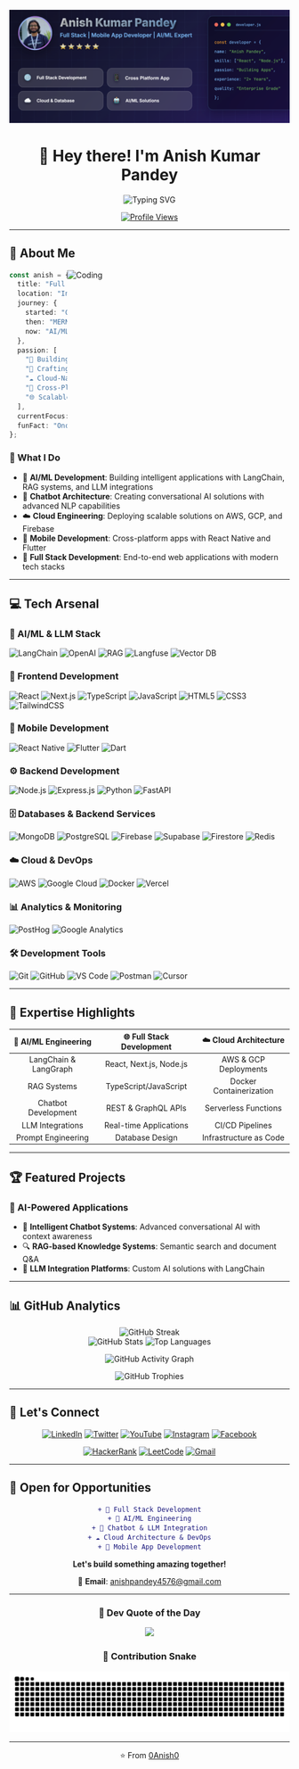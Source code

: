 ![Banner](banner.png)

<div align="center">

# 👋 Hey there! I'm Anish Kumar Pandey

<img src="https://readme-typing-svg.demolab.com?font=Fira+Code&size=24&duration=3000&pause=1000&color=00D9FF&center=true&vCenter=true&multiline=true&repeat=true&width=600&height=100&lines=Full+Stack+AI%2FML+Wizard+🧙‍♂️;Building+Intelligent+Applications;From+MERN+to+AI+%2B+Cloud+Mastery" alt="Typing SVG" />

[![Profile Views](https://komarev.com/ghpvc/?username=0anish0&label=Profile%20views&color=00D9FF&style=for-the-badge)](https://github.com/0anish0)

</div>

---

## 🚀 About Me

<img align="right" alt="Coding" width="400" src="https://user-images.githubusercontent.com/74038190/229223263-cf2e4b07-2615-4f87-9c38-e37600f8381a.gif">

```typescript
const anish = {
  title: "Full Stack AI/ML Developer",
  location: "India 🇮🇳",
  journey: {
    started: "College Days",
    then: "MERN Stack Developer",
    now: "AI/ML Wizard + Full Stack Engineer"
  },
  passion: [
    "🤖 Building Intelligent AI Applications",
    "💬 Crafting Smart Chatbots",
    "☁️ Cloud-Native Architectures",
    "📱 Cross-Platform Mobile Apps",
    "🌐 Scalable Web Solutions"
  ],
  currentFocus: "LLM Applications & RAG Systems",
  funFact: "Once debugged code at 30,000 feet ✈️☕"
};
```

### 🎯 What I Do

- 🧠 **AI/ML Development**: Building intelligent applications with LangChain, RAG systems, and LLM integrations
- 💬 **Chatbot Architecture**: Creating conversational AI solutions with advanced NLP capabilities
- ☁️ **Cloud Engineering**: Deploying scalable solutions on AWS, GCP, and Firebase
- 📱 **Mobile Development**: Cross-platform apps with React Native and Flutter
- 🔧 **Full Stack Development**: End-to-end web applications with modern tech stacks

---

## 💻 Tech Arsenal

### 🤖 AI/ML & LLM Stack
![LangChain](https://img.shields.io/badge/LangChain-121212?style=for-the-badge&logo=chainlink&logoColor=white)
![OpenAI](https://img.shields.io/badge/OpenAI-412991?style=for-the-badge&logo=openai&logoColor=white)
![RAG](https://img.shields.io/badge/RAG-FF6B6B?style=for-the-badge&logo=aiqfome&logoColor=white)
![Langfuse](https://img.shields.io/badge/Langfuse-000000?style=for-the-badge&logo=data:image/png;base64,iVBORw0KGgo=&logoColor=white)
![Vector DB](https://img.shields.io/badge/Vector_DB-4A90E2?style=for-the-badge&logo=database&logoColor=white)

### 🎨 Frontend Development
![React](https://img.shields.io/badge/React-20232A?style=for-the-badge&logo=react&logoColor=61DAFB)
![Next.js](https://img.shields.io/badge/Next.js-000000?style=for-the-badge&logo=next.js&logoColor=white)
![TypeScript](https://img.shields.io/badge/TypeScript-007ACC?style=for-the-badge&logo=typescript&logoColor=white)
![JavaScript](https://img.shields.io/badge/JavaScript-F7DF1E?style=for-the-badge&logo=javascript&logoColor=black)
![HTML5](https://img.shields.io/badge/HTML5-E34F26?style=for-the-badge&logo=html5&logoColor=white)
![CSS3](https://img.shields.io/badge/CSS3-1572B6?style=for-the-badge&logo=css3&logoColor=white)
![TailwindCSS](https://img.shields.io/badge/Tailwind_CSS-38B2AC?style=for-the-badge&logo=tailwind-css&logoColor=white)

### 📱 Mobile Development
![React Native](https://img.shields.io/badge/React_Native-20232A?style=for-the-badge&logo=react&logoColor=61DAFB)
![Flutter](https://img.shields.io/badge/Flutter-02569B?style=for-the-badge&logo=flutter&logoColor=white)
![Dart](https://img.shields.io/badge/Dart-0175C2?style=for-the-badge&logo=dart&logoColor=white)

### ⚙️ Backend Development
![Node.js](https://img.shields.io/badge/Node.js-339933?style=for-the-badge&logo=node.js&logoColor=white)
![Express.js](https://img.shields.io/badge/Express.js-000000?style=for-the-badge&logo=express&logoColor=white)
![Python](https://img.shields.io/badge/Python-3776AB?style=for-the-badge&logo=python&logoColor=white)
![FastAPI](https://img.shields.io/badge/FastAPI-009688?style=for-the-badge&logo=fastapi&logoColor=white)

### 🗄️ Databases & Backend Services
![MongoDB](https://img.shields.io/badge/MongoDB-47A248?style=for-the-badge&logo=mongodb&logoColor=white)
![PostgreSQL](https://img.shields.io/badge/PostgreSQL-316192?style=for-the-badge&logo=postgresql&logoColor=white)
![Firebase](https://img.shields.io/badge/Firebase-FFCA28?style=for-the-badge&logo=firebase&logoColor=black)
![Supabase](https://img.shields.io/badge/Supabase-3ECF8E?style=for-the-badge&logo=supabase&logoColor=white)
![Firestore](https://img.shields.io/badge/Firestore-FFA611?style=for-the-badge&logo=firebase&logoColor=white)
![Redis](https://img.shields.io/badge/Redis-DC382D?style=for-the-badge&logo=redis&logoColor=white)

### ☁️ Cloud & DevOps
![AWS](https://img.shields.io/badge/AWS-232F3E?style=for-the-badge&logo=amazon-aws&logoColor=white)
![Google Cloud](https://img.shields.io/badge/Google_Cloud-4285F4?style=for-the-badge&logo=google-cloud&logoColor=white)
![Docker](https://img.shields.io/badge/Docker-2496ED?style=for-the-badge&logo=docker&logoColor=white)
![Vercel](https://img.shields.io/badge/Vercel-000000?style=for-the-badge&logo=vercel&logoColor=white)

### 📊 Analytics & Monitoring
![PostHog](https://img.shields.io/badge/PostHog-1D4EDD?style=for-the-badge&logo=posthog&logoColor=white)
![Google Analytics](https://img.shields.io/badge/Google_Analytics-E37400?style=for-the-badge&logo=google-analytics&logoColor=white)

### 🛠️ Development Tools
![Git](https://img.shields.io/badge/Git-F05032?style=for-the-badge&logo=git&logoColor=white)
![GitHub](https://img.shields.io/badge/GitHub-181717?style=for-the-badge&logo=github&logoColor=white)
![VS Code](https://img.shields.io/badge/VS_Code-007ACC?style=for-the-badge&logo=visual-studio-code&logoColor=white)
![Postman](https://img.shields.io/badge/Postman-FF6C37?style=for-the-badge&logo=postman&logoColor=white)
![Cursor](https://img.shields.io/badge/Cursor-000000?style=for-the-badge&logo=cursor&logoColor=white)

---

## 🎯 Expertise Highlights

<div align="center">

| 🤖 AI/ML Engineering | 🌐 Full Stack Development | ☁️ Cloud Architecture |
|:---:|:---:|:---:|
| LangChain & LangGraph | React, Next.js, Node.js | AWS & GCP Deployments |
| RAG Systems | TypeScript/JavaScript | Docker Containerization |
| Chatbot Development | REST & GraphQL APIs | Serverless Functions |
| LLM Integrations | Real-time Applications | CI/CD Pipelines |
| Prompt Engineering | Database Design | Infrastructure as Code |

</div>

---

## 🏆 Featured Projects

### 🚀 AI-Powered Applications
- 💬 **Intelligent Chatbot Systems**: Advanced conversational AI with context awareness
- 🔍 **RAG-based Knowledge Systems**: Semantic search and document Q&A
- 🤖 **LLM Integration Platforms**: Custom AI solutions with LangChain

---

## 📊 GitHub Analytics

<div align="center">

<img src="https://github-readme-streak-stats.herokuapp.com/?user=0anish0&theme=tokyonight&hide_border=true&background=0D1117&stroke=00D9FF&ring=00D9FF&fire=00D9FF&currStreakLabel=00D9FF" alt="GitHub Streak" />

</div>

<div align="center">
  <img width="49%" src="https://github-readme-stats.vercel.app/api?username=0anish0&show_icons=true&theme=tokyonight&hide_border=true&bg_color=0D1117&title_color=00D9FF&icon_color=00D9FF&text_color=C9D1D9" alt="GitHub Stats" />
  <img width="49%" src="https://github-readme-stats.vercel.app/api/top-langs?username=0anish0&show_icons=true&theme=tokyonight&layout=compact&hide_border=true&bg_color=0D1117&title_color=00D9FF&text_color=C9D1D9" alt="Top Languages" />
</div>

<div align="center">

![GitHub Activity Graph](https://github-readme-activity-graph.vercel.app/graph?username=0anish0&theme=tokyo-night&hide_border=true&bg_color=0D1117&color=00D9FF&line=00D9FF&point=FFFFFF)

</div>

<div align="center">

<img src="https://github-profile-trophy.vercel.app/?username=0anish0&theme=tokyonight&no-frame=true&no-bg=true&row=1&column=7&margin-w=15&margin-h=15" alt="GitHub Trophies" />

</div>

---

## 🤝 Let's Connect

<div align="center">

[![LinkedIn](https://img.shields.io/badge/LinkedIn-0077B5?style=for-the-badge&logo=linkedin&logoColor=white)](https://www.linkedin.com/in/anish-kumar-pandey-57390b190/)
[![Twitter](https://img.shields.io/badge/Twitter-1DA1F2?style=for-the-badge&logo=twitter&logoColor=white)](https://twitter.com/Factlogical_Ani?t=dVxCVorUxs0BguqVGLaNYA&s=08)
[![YouTube](https://img.shields.io/badge/YouTube-FF0000?style=for-the-badge&logo=youtube&logoColor=white)](https://www.youtube.com/@Factlogical_Anish/about)
[![Instagram](https://img.shields.io/badge/Instagram-E4405F?style=for-the-badge&logo=instagram&logoColor=white)](https://www.instagram.com/factlogical_anish/)
[![Facebook](https://img.shields.io/badge/Facebook-1877F2?style=for-the-badge&logo=facebook&logoColor=white)](https://www.facebook.com/anih.pandey.9)

[![HackerRank](https://img.shields.io/badge/HackerRank-00EA64?style=for-the-badge&logo=hackerrank&logoColor=black)](https://www.hackerrank.com/anishpandey4576)
[![LeetCode](https://img.shields.io/badge/LeetCode-FFA116?style=for-the-badge&logo=leetcode&logoColor=black)](https://leetcode.com/Anish-Kumar-Pandey/)
[![Gmail](https://img.shields.io/badge/Gmail-D14836?style=for-the-badge&logo=gmail&logoColor=white)](mailto:anishpandey4576@gmail.com)

</div>

---

## 💼 Open for Opportunities

<div align="center">

```diff
+ 🚀 Full Stack Development
+ 🤖 AI/ML Engineering
+ 💬 Chatbot & LLM Integration
+ ☁️ Cloud Architecture & DevOps
+ 📱 Mobile App Development
```

**Let's build something amazing together!** 

📧 **Email**: [anishpandey4576@gmail.com](mailto:anishpandey4576@gmail.com)

</div>

---

<div align="center">

### 💭 Dev Quote of the Day

![](https://quotes-github-readme.vercel.app/api?type=horizontal&theme=tokyonight)

### 🐍 Contribution Snake

![Snake animation](https://github.com/0anish0/0anish0/blob/output/github-contribution-grid-snake-dark.svg)

</div>

---

<div align="center">

⭐️ From [0Anish0](https://github.com/0anish0)

</div>
